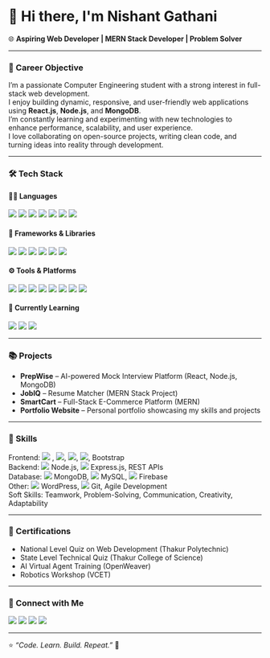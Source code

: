 <h1>👋 Hi there, I'm Nishant Gathani</h1>
<p>🌐 <strong>Aspiring Web Developer | MERN Stack Developer | Problem Solver</strong></p>
<hr>

<h3>🎯 Career Objective</h3>
<p>
I’m a passionate Computer Engineering student with a strong interest in full-stack web development.<br>
I enjoy building dynamic, responsive, and user-friendly web applications using <strong>React.js</strong>, <strong>Node.js</strong>, and <strong>MongoDB</strong>.<br>
I’m constantly learning and experimenting with new technologies to enhance performance, scalability, and user experience.<br>
I love collaborating on open-source projects, writing clean code, and turning ideas into reality through development.
</p>

<hr>

<h3>🛠 Tech Stack</h3>

<h4>👨‍💻 Languages</h4>
<p>
<img src="https://img.shields.io/badge/Java-ED8B00?style=for-the-badge&logo=java&logoColor=white">
<img src="https://img.shields.io/badge/Python-3776AB?style=for-the-badge&logo=python&logoColor=white">
<img src="https://img.shields.io/badge/C-00599C?style=for-the-badge&logo=c&logoColor=white">
<img src="https://img.shields.io/badge/PHP-777BB4?style=for-the-badge&logo=php&logoColor=white">
<img src="https://img.shields.io/badge/JavaScript-F7DF1E?style=for-the-badge&logo=javascript&logoColor=black">
<img src="https://img.shields.io/badge/HTML5-E34F26?style=for-the-badge&logo=html5&logoColor=white">
<img src="https://img.shields.io/badge/CSS3-1572B6?style=for-the-badge&logo=css3&logoColor=white">
</p>

<h4>🧩 Frameworks & Libraries</h4>
<p>
<img src="https://img.shields.io/badge/React-61DAFB?style=for-the-badge&logo=react&logoColor=black">
<img src="https://img.shields.io/badge/Node.js-339933?style=for-the-badge&logo=node.js&logoColor=white">
<img src="https://img.shields.io/badge/Express-000000?style=for-the-badge&logo=express&logoColor=white">
<img src="https://img.shields.io/badge/MongoDB-47A248?style=for-the-badge&logo=mongodb&logoColor=white">
<img src="https://img.shields.io/badge/Firebase-FFCA28?style=for-the-badge&logo=firebase&logoColor=black">
<img src="https://img.shields.io/badge/WordPress-21759B?style=for-the-badge&logo=wordpress&logoColor=white">
</p>

<h4>⚙️ Tools & Platforms</h4>
<p>
<img src="https://img.shields.io/badge/Git-F05032?style=for-the-badge&logo=git&logoColor=white">
<img src="https://img.shields.io/badge/VS_Code-007ACC?style=for-the-badge&logo=visual-studio-code&logoColor=white">
<img src="https://img.shields.io/badge/Figma-F24E1E?style=for-the-badge&logo=figma&logoColor=white">
<img src="https://img.shields.io/badge/MySQL-4479A1?style=for-the-badge&logo=mysql&logoColor=white">
<img src="https://img.shields.io/badge/Render-222222?style=for-the-badge&logo=render&logoColor=white">
<img src="https://img.shields.io/badge/Vercel-000000?style=for-the-badge&logo=vercel&logoColor=white">
<img src="https://img.shields.io/badge/Postman-FF6C37?style=for-the-badge&logo=postman&logoColor=white">
<img src="https://img.shields.io/badge/GitHub-181717?style=for-the-badge&logo=github&logoColor=white">
</p>

<h4>🌱 Currently Learning</h4>
<p>
<img src="https://img.shields.io/badge/MERN-007ACC?style=for-the-badge">
<img src="https://img.shields.io/badge/RESTful_API-FF6C37?style=for-the-badge">
<img src="https://img.shields.io/badge/Advanced_React-61DAFB?style=for-the-badge">
</p>

<hr>

<h3>📚 Projects</h3>
<ul>
<li><strong>PrepWise</strong> – AI-powered Mock Interview Platform (React, Node.js, MongoDB)</li>
<li><strong>JobIQ</strong> – Resume Matcher (MERN Stack Project)</li>
<li><strong>SmartCart</strong> – Full-Stack E-Commerce Platform (MERN)</li>
<li><strong>Portfolio Website</strong> – Personal portfolio showcasing my skills and projects</li>
</ul>

<hr>

<h3>🧠 Skills</h3>
<p>
Frontend: <img src="https://img.shields.io/badge/React-61DAFB?style=for-the-badge&logo=react&logoColor=black"> , 
<img src="https://img.shields.io/badge/HTML5-E34F26?style=for-the-badge&logo=html5&logoColor=white">, 
<img src="https://img.shields.io/badge/CSS3-1572B6?style=for-the-badge&logo=css3&logoColor=white">, 
<img src="https://img.shields.io/badge/JavaScript-F7DF1E?style=for-the-badge&logo=javascript&logoColor=black">, Bootstrap<br>
Backend: <img src="https://img.shields.io/badge/Node.js-339933?style=for-the-badge&logo=node.js&logoColor=white"> Node.js, 
<img src="https://img.shields.io/badge/Express-000000?style=for-the-badge&logo=express&logoColor=white"> Express.js, REST APIs<br>
Database: <img src="https://img.shields.io/badge/MongoDB-47A248?style=for-the-badge&logo=mongodb&logoColor=white"> MongoDB, 
<img src="https://img.shields.io/badge/MySQL-4479A1?style=for-the-badge&logo=mysql&logoColor=white"> MySQL, 
<img src="https://img.shields.io/badge/Firebase-FFCA28?style=for-the-badge&logo=firebase&logoColor=black"> Firebase<br>
Other: <img src="https://img.shields.io/badge/WordPress-21759B?style=for-the-badge&logo=wordpress&logoColor=white"> WordPress, 
<img src="https://img.shields.io/badge/Git-F05032?style=for-the-badge&logo=git&logoColor=white"> Git, Agile Development<br>
Soft Skills: Teamwork, Problem-Solving, Communication, Creativity, Adaptability
</p>

<hr>

<h3>🏅 Certifications</h3>
<ul>
<li>National Level Quiz on Web Development (Thakur Polytechnic)</li>
<li>State Level Technical Quiz (Thakur College of Science)</li>
<li>AI Virtual Agent Training (OpenWeaver)</li>
<li>Robotics Workshop (VCET)</li>
</ul>

<hr>



<h3>🤝 Connect with Me</h3>
<p>
<a href="https://www.linkedin.com/in/nishant-gathani-943b37199/"><img src="https://img.shields.io/badge/LinkedIn-0A66C2?style=for-the-badge&logo=linkedin&logoColor=white"></a>
<a href="https://github.com/Nishant655"><img src="https://img.shields.io/badge/GitHub-171515?style=for-the-badge&logo=github&logoColor=white"></a>
<a href="#"><img src="https://img.shields.io/badge/Portfolio-000000?style=for-the-badge&logo=vercel&logoColor=white"></a>
<a href="mailto:nishantgathani03@gmail.com"><img src="https://img.shields.io/badge/Email-D14836?style=for-the-badge&logo=gmail&logoColor=white"></a>
</p>

<hr>
<p>⭐ <em>“Code. Learn. Build. Repeat.”</em> 🚀</p>
